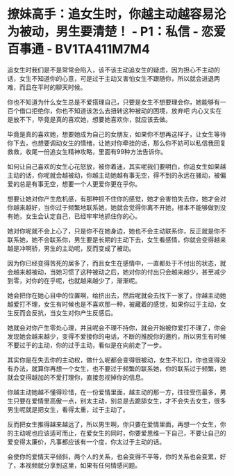 # 撩妹高手：追女生时，你越主动越容易沦为被动，男生要清楚！ - P1：私信 - 恋爱百事通 - BV1TA411M7M4

追女生时我们是不是常常会陷入，该不该主动追女生的疑虑，因为担心不主动的话，女生不知道你的心意，可是过于主动又害怕女生不跟随你，所以就会进退两难，而且在平时的聊天时候。

你也不知道为什么女生总是不爱搭理自己，只要是女生不想要理会你，她能够有一百个借口拒绝你，你也不知道该怎么去扭转这种被动的困境，放弃吧 内心又实在是放不下，毕竟是真的喜欢她，想要她喜欢你，就应该去做。

毕竟是真的喜欢她，想要她成为自己的女朋友，如果你不想再这样子，让女生等待你下去，也想要调动女生的情绪，让她对你牵挂的话，那么你不妨可以私信我回复救救，收尾一份追女生精神攻略，里面有99种方法告诉你。

如何让自己喜欢的女生心花怒放，被你着迷，其实呢我们要明白，你追女生如果越主动的话，你呢就会越被动，你越主动她越有事无空，得不到的永远在骚动，被偏爱的总是有事无空，想要一个人更爱你更在乎你。

想要让她对你产生危机感，有那种抓不住你的感觉，她才会害怕失去你，她才会对你越来越好，当你过于频繁地联系她，她就会觉得你离不开她，根本不能够做到没有她，女生会认定自己，已经牢牢地抓住你的心。

她对你呢就不会上心了，只是你不在她身边，她也不会主动联系你，反正就是你不联系她，她不会联系你，男生要是长期的主动下去，女生看感情，你就会变得越来越是冲啊骄，男生的主动呢，反而变成了被动。

因为你已经变得苦死的居多了，而且女生在感情中，一直都处于不付出的状态，就会越来越被动，当她习惯了这种被动之后，她对你的付出只会越来越少，甚至减少到零，对你的在乎呢，也就越来越少了，渐渐呢。

她会把你在她心目中的位置啊，给挤出去，然后呢就会去找下一家了，你越主动她越爱打不理，女生有时候也是不喜欢那一种，被藏着的感觉，如果你过于主动，女生反而会反抗，当女生对你产生反感后。

她就会对你产生零处心理，并且呢会不理不持你，就会开始被你爱打不理了，你会发现她会越来越少，变得不爱接你的电话，不断的推脱你的邀约，所以男生有时候不要过于的主动，你的过于主动，看似是在向前走了一步。

其实你是在失去你的主动权，做什么呢都会变得很被动，女生不松口，你也变得没有办法，就算你再想一个女生，也不要过于频繁的联系她，你的联系过于频繁，她就会变得越加的不爱打理你，直接忽视掉你的信息。

你越主动她越不懂得珍惜，在一份爱情里面，越主动的那一方，往往受伤最多，男生只要在爱情里高傲一点，别太主动，别总是去跪舔女生，才不会失去女生，很多男生呢就是把女生，看得太重，过于主动了。

反而把女生推得越来越远了，所以男生啊，你只要在爱情里面，再想一个女生，你的主动呢也应该适可而止，在爱女生的同时，你要爱思维一下自己，不要让自己的爱变得太廉价，凡事都应该有一个度，你太过于主动的话。

会使你的爱情天平倾斜，两个人的关系，也会变得不平等，你的关系也会变累，好了，本视频就分享到这里，如果有任何情感问题。

